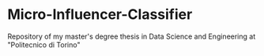 # Micro-Influencer-Classifier
Repository of my master's degree thesis in Data Science and Engineering at "Politecnico di Torino"
